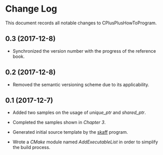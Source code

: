 # Change Log
This document records all notable changes to CPlusPlusHowToProgram.  

## 0.3 (2017-12-8)
* Synchronized the version number with the progress of the reference book.

## 0.2 (2017-12-8)
* Removed the semantic versioning scheme due to its applicability.

## 0.1 (2017-12-7)
* Added two samples on the usage of *unique_ptr* and *shared_ptr*.

* Completed the samples shown in *Chapter 3*.

* Generated initial source template by the
[skaff](https://github.com/jhxie/skaff) program.

* Wrote a *CMake* module named *AddExecutableList* in order to simplify the
build process.
